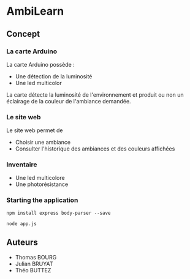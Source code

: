 # AmbiLearn

## Concept

### La carte Arduino

La carte Arduino possède :
- Une détection de la luminosité
- Une led multicolor

La carte détecte la luminosité de l'environnement et produit ou non un
éclairage de la couleur de l'ambiance demandée.


### Le site web

Le site web permet de
- Choisir une ambiance
- Consulter l'historique des ambiances et des couleurs affichées

### Inventaire
- Une led multicolore
- Une photorésistance


### Starting the application


`npm install express body-parser --save`

`node app.js`


## Auteurs

- Thomas BOURG
- Julian BRUYAT
- Théo BUTTEZ

